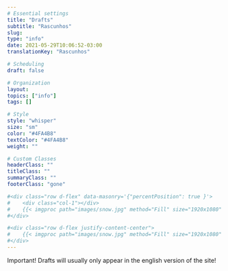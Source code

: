 ```yaml
---
# Essential settings
title: "Drafts"
subtitle: "Rascunhos"
slug:
type: "info"
date: 2021-05-29T10:06:52-03:00
translationKey: "Rascunhos"

# Scheduling
draft: false

# Organization
layout:
topics: ["info"]
tags: []

# Style
style: "whisper"
size: "sm"
color: "#4FA4B8"
textColor: "#4FA4B8"
weight: ""

# Custom Classes
headerClass: ""
titleClass: ""
summaryClass: ""
footerClass: "gone"

#<div class="row d-flex" data-masonry='{"percentPosition": true }'>
#    <div class="col-1"></div>
#    {{< imgproc path="images/snow.jpg" method="Fill" size="1920x1080" col="8" >}}
#</div>

#<div class="row d-flex justify-content-center">
#    {{< imgproc path="images/snow.jpg" method="Fill" size="1920x1080" col="8" >}}
#</div>
---
```


Important! Drafts will usually only appear in the english version of the site!